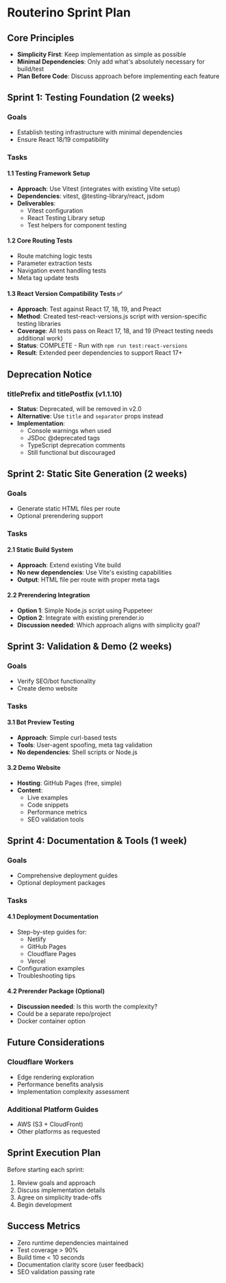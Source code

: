 # Routerino Sprint Plan

## Core Principles
- **Simplicity First**: Keep implementation as simple as possible
- **Minimal Dependencies**: Only add what's absolutely necessary for build/test
- **Plan Before Code**: Discuss approach before implementing each feature

## Sprint 1: Testing Foundation (2 weeks)

### Goals
- Establish testing infrastructure with minimal dependencies
- Ensure React 18/19 compatibility

### Tasks

#### 1.1 Testing Framework Setup
- **Approach**: Use Vitest (integrates with existing Vite setup)
- **Dependencies**: vitest, @testing-library/react, jsdom
- **Deliverables**:
  - Vitest configuration
  - React Testing Library setup
  - Test helpers for component testing

#### 1.2 Core Routing Tests
- Route matching logic tests
- Parameter extraction tests
- Navigation event handling tests
- Meta tag update tests

#### 1.3 React Version Compatibility Tests ✅
- **Approach**: Test against React 17, 18, 19, and Preact
- **Method**: Created test-react-versions.js script with version-specific testing libraries
- **Coverage**: All tests pass on React 17, 18, and 19 (Preact testing needs additional work)
- **Status**: COMPLETE - Run with `npm run test:react-versions`
- **Result**: Extended peer dependencies to support React 17+

## Deprecation Notice

### titlePrefix and titlePostfix (v1.1.10)
- **Status**: Deprecated, will be removed in v2.0
- **Alternative**: Use `title` and `separator` props instead
- **Implementation**: 
  - Console warnings when used
  - JSDoc @deprecated tags
  - TypeScript deprecation comments
  - Still functional but discouraged

## Sprint 2: Static Site Generation (2 weeks)

### Goals
- Generate static HTML files per route
- Optional prerendering support

### Tasks

#### 2.1 Static Build System
- **Approach**: Extend existing Vite build
- **No new dependencies**: Use Vite's existing capabilities
- **Output**: HTML file per route with proper meta tags

#### 2.2 Prerendering Integration
- **Option 1**: Simple Node.js script using Puppeteer
- **Option 2**: Integrate with existing prerender.io
- **Discussion needed**: Which approach aligns with simplicity goal?

## Sprint 3: Validation & Demo (2 weeks)

### Goals
- Verify SEO/bot functionality
- Create demo website

### Tasks

#### 3.1 Bot Preview Testing
- **Approach**: Simple curl-based tests
- **Tools**: User-agent spoofing, meta tag validation
- **No dependencies**: Shell scripts or Node.js

#### 3.2 Demo Website
- **Hosting**: GitHub Pages (free, simple)
- **Content**: 
  - Live examples
  - Code snippets
  - Performance metrics
  - SEO validation tools

## Sprint 4: Documentation & Tools (1 week)

### Goals
- Comprehensive deployment guides
- Optional deployment packages

### Tasks

#### 4.1 Deployment Documentation
- Step-by-step guides for:
  - Netlify
  - GitHub Pages
  - Cloudflare Pages
  - Vercel
- Configuration examples
- Troubleshooting tips

#### 4.2 Prerender Package (Optional)
- **Discussion needed**: Is this worth the complexity?
- Could be a separate repo/project
- Docker container option

## Future Considerations

### Cloudflare Workers
- Edge rendering exploration
- Performance benefits analysis
- Implementation complexity assessment

### Additional Platform Guides
- AWS (S3 + CloudFront)
- Other platforms as requested

## Sprint Execution Plan

Before starting each sprint:
1. Review goals and approach
2. Discuss implementation details
3. Agree on simplicity trade-offs
4. Begin development

## Success Metrics
- Zero runtime dependencies maintained
- Test coverage > 90%
- Build time < 10 seconds
- Documentation clarity score (user feedback)
- SEO validation passing rate